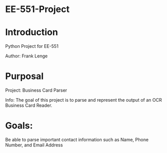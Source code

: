 # EE-551-Project
# Introduction
Python Project for EE-551

Author: Frank Lenge
# Purposal
Project: Business Card Parser 

Info: The goal of this project is to parse and represent the output of an OCR Business Card Reader. 

# Goals:
Be able to parse important contact information such as Name, Phone Number, and Email Address
